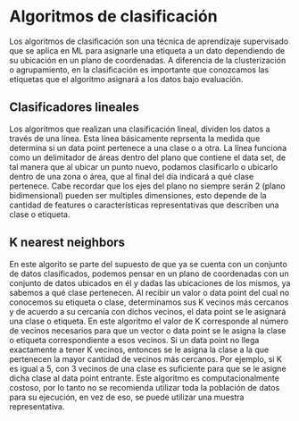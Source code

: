 # Algoritmos de clasificación
Los algoritmos de clasificación son una técnica de aprendizaje supervisado que se aplica en ML para asignarle una etiqueta a un dato dependiendo de su ubicación en un plano de coordenadas.
A diferencia de la clusterización o agrupamiento, en la clasificación es importante que conozcamos las etiquetas que el algoritmo asignará a los datos bajo evaluación.

##   Clasificadores lineales
Los algoritmos que realizan una clasificación lineal, dividen los datos a través de una línea. Esta línea básicamente reprsenta la medida que determina si un data point pertenece a una clase o a otra. 
La línea funciona como un delimitador de áreas dentro del plano que contiene el data set, de tal manera que al ubicar un punto nuevo, podamos clasificarlo o ubicarlo dentro de una zona o área, que al final del día indicará a qué clase pertenece.
Cabe recordar que los ejes del plano no siempre serán 2 (plano bidimensional) pueden ser multiples dimensiones, esto depende de la cantidad de features o características representativas que describen una clase o etiqueta.

## K nearest neighbors
En este algorito se parte del supuesto de que ya se cuenta con un conjunto de datos clasificados, podemos pensar en un plano de coordenadas con un conjunto de datos ubicados en él y dadas las ubicaciones de los mismos, ya sabemos a qué clase pertenecen.
Al recibir un valor o data point del cual no conocemos su etiqueta o clase, determinamos sus K vecinos más cercanos y de acuerdo a su cercanía con dichos vecinos, el data point se le asignará una clase o etiqueta.
En este algoritmo el valor de K corresponde al número de vecinos necesarios para que un vector o data point se le asigna la clase o etiqueta correspondiente a esos vecinos.
Si un data point no llega exactamente a tener K vecinos, entonces se le asigna la clase a la que pertenecen la mayor cantidad de vecinos más cercanos.
Por ejemplo, si K es igual a 5, con 3 vecinos de una clase es suficiente para que se le asigne dicha clase al data point entrante.
Este algoritmo es computacionalmente costoso, por lo tanto no se recomienda utilizar toda la población de datos para su ejecución, en vez de eso, se puede utilizar una muestra representativa.
<!--stackedit_data:
eyJoaXN0b3J5IjpbMzQyMTA4NTIzLC0xNzE1Njk0MTI2LC0xMz
Y4Njc5OTcxLC01OTA3MDAyODAsMTU1MTg0NTQ4NiwxMDkxNDU3
MzgyLC0yMDg4NzQ2NjEyXX0=
-->
